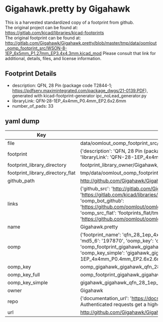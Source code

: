 # Gigahawk.pretty by Gigahawk  
This is a harvested standardized copy of a footprint from github.  
The original project can be found at:  
https://gitlab.com/kicad/libraries/kicad-footprints  
The original footprint can be found at:
http://gitlab.com/Gigahawk/Gigahawk.pretty/blob/master/tmp/data/oomlout_oomp_footprint_src/WSON-8-1EP_6x5mm_P1.27mm_EP3.4x4.3mm.kicad_mod
Please consult that link for additional, details, files, and license information.  
## Footprint Details
* description: QFN, 28 Pin (package code T2844-1; https://pdfserv.maximintegrated.com/package_dwgs/21-0139.PDF), generated with kicad-footprint-generator ipc_noLead_generator.py  
* libraryLink: QFN-28-1EP_4x4mm_P0.4mm_EP2.6x2.6mm  
* number_of_pads: 33  
## yaml dump  
| Key | Value |  
| --- | --- |  
| file | data/oomlout_oomp_footprint_src/Gigahawk.pretty/QFN-28-1EP_4x4mm_P0.4mm_EP2.6x2.6mm.kicad_mod |  
| footprint | {'description': 'QFN, 28 Pin (package code T2844-1; https://pdfserv.maximintegrated.com/package_dwgs/21-0139.PDF), generated with kicad-footprint-generator ipc_noLead_generator.py', 'libraryLink': 'QFN-28-1EP_4x4mm_P0.4mm_EP2.6x2.6mm', 'number_of_pads': 33} |  
| footprint_library_directory | footprint_library_owner/Gigahawk_Gigahawk.pretty |  
| footprint_library_directory_flat | tmp/data/oomlout_oomp_footprint_src/footprints_flat/gigahawk_gigahawk_qfn_28_1ep_4x4mm_p0_4mm_ep2_6x2_6mm/working |  
| github_path | http://github.com/Gigahawk/Gigahawk.pretty/blob/master/tmp/data/oomlout_oomp_footprint_src/QFN-28-1EP_4x4mm_P0.4mm_EP2.6x2.6mm.kicad_mod |  
| links | {'github_src': 'http://gitlab.com/Gigahawk/Gigahawk.pretty/blob/master/tmp/data/oomlout_oomp_footprint_src/WSON-8-1EP_6x5mm_P1.27mm_EP3.4x4.3mm.kicad_mod', 'github_src_repo': 'https://gitlab.com/kicad/libraries/kicad-footprints', 'oomp_bot': 'tmp/data/oomlout_oomp_footprint_src/footprints/gigahawk_gigahawk_qfn_28_1ep_4x4mm_p0_4mm_ep2_6x2_6mm/working', 'oomp_bot_github': 'https://github.com/oomlout/oomlout_oomp_footprint_bot/tree/main/tmp/data/oomlout_oomp_footprint_src/footprints/gigahawk_gigahawk_qfn_28_1ep_4x4mm_p0_4mm_ep2_6x2_6mm/working', 'oomp_src_flat': 'footprints_flat/tmp/data/oomlout_oomp_footprint_src/footprints_flat/gigahawk_gigahawk_qfn_28_1ep_4x4mm_p0_4mm_ep2_6x2_6mm/working', 'oomp_src_flat_github': 'https://github.com/oomlout/oomlout_oomp_footprint_src/tree/main/tmp/data/oomlout_oomp_footprint_src/footprints_flat/gigahawk_gigahawk_qfn_28_1ep_4x4mm_p0_4mm_ep2_6x2_6mm/working'} |  
| name | Gigahawk.pretty |  
| oomp | {'footprint_name': 'qfn_28_1ep_4x4mm_p0_4mm_ep2_6x2_6mm', 'library_name': 'gigahawk', 'md5': '19787009ec286ea94178805aa648a22a', 'md5_10': '19787009ec', 'md5_5': '19787', 'md5_6': '197870', 'oomp_key': 'oomp_gigahawk_gigahawk_qfn_28_1ep_4x4mm_p0_4mm_ep2_6x2_6mm', 'oomp_key_extra': 'oomp_footprint_gigahawk_gigahawk_qfn_28_1ep_4x4mm_p0_4mm_ep2_6x2_6mm', 'oomp_key_full': 'oomp_footprint_gigahawk_gigahawk_qfn_28_1ep_4x4mm_p0_4mm_ep2_6x2_6mm_197870', 'oomp_key_simple': 'gigahawk_gigahawk_qfn_28_1ep_4x4mm_p0_4mm_ep2_6x2_6mm', 'original_filename': 'data/oomlout_oomp_footprint_src/Gigahawk.pretty/QFN-28-1EP_4x4mm_P0.4mm_EP2.6x2.6mm.kicad_mod', 'owner_name': 'gigahawk'} |  
| oomp_key | oomp_gigahawk_gigahawk_qfn_28_1ep_4x4mm_p0_4mm_ep2_6x2_6mm |  
| oomp_key_full | oomp_footprint_gigahawk_gigahawk_qfn_28_1ep_4x4mm_p0_4mm_ep2_6x2_6mm |  
| oomp_key_simple | gigahawk_gigahawk_qfn_28_1ep_4x4mm_p0_4mm_ep2_6x2_6mm |  
| owner | Gigahawk |  
| repo | {'documentation_url': 'https://docs.github.com/rest/overview/resources-in-the-rest-api#rate-limiting', 'message': "API rate limit exceeded for 84.66.142.224. (But here's the good news: Authenticated requests get a higher rate limit. Check out the documentation for more details.)"} |  
| url | http://github.com/Gigahawk/Gigahawk.pretty |  

